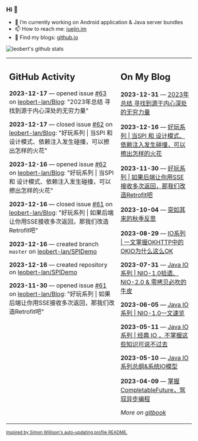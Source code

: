 ### Hi 👋

<!--
**leobert-lan/leobert-lan** is a ✨ _special_ ✨ repository because its `README.md` (this file) appears on your GitHub profile.

Here are some ideas to get you started:

- 🔭 I’m currently working on ...
- 🌱 I’m currently learning ...
- 👯 I’m looking to collaborate on ...
- 🤔 I’m looking for help with ...
- 💬 Ask me about ...
- 📫 How to reach me: ...
- 😄 Pronouns: ...
- ⚡ Fun fact: ...
-->

- 🔭 I’m currently working on Android application & Java server bundles
- 📫 How to reach me: [juejin.im](https://juejin.cn/user/2066737589654327)
- 👀 Find my blogs: [github.io](https://leobert-lan.github.io/)


![leobert's github stats](https://github-readme-stats.vercel.app/api?username=leobert-lan&show_icons=true&count_private=true)

<table><tr><td valign="top" width="60%">

## GitHub Activity
<!-- githubActivity starts -->
**2023-12-17** — opened issue [#63](https://github.com/leobert-lan/Blog/issues/63) on [leobert-lan/Blog](https://github.com/leobert-lan/Blog): "2023年总结 寻找到源于内心深处的无穷力量"

**2023-12-17** — closed issue [#62](https://github.com/leobert-lan/Blog/issues/62) on [leobert-lan/Blog](https://github.com/leobert-lan/Blog): "好玩系列 | 当SPI 和 设计模式、依赖注入发生碰撞，可以擦出怎样的火花"

**2023-12-16** — opened issue [#62](https://github.com/leobert-lan/Blog/issues/62) on [leobert-lan/Blog](https://github.com/leobert-lan/Blog): "好玩系列 | 当SPI 和 设计模式、依赖注入发生碰撞，可以擦出怎样的火花"

**2023-12-16** — closed issue [#61](https://github.com/leobert-lan/Blog/issues/61) on [leobert-lan/Blog](https://github.com/leobert-lan/Blog): "好玩系列 | 如果后端让你用SSE接收多次返回，那我们改造Retrofit吧"

**2023-12-16** — created branch `master` on [leobert-lan/SPIDemo](https://github.com/leobert-lan/SPIDemo)

**2023-12-16** — created repository on [leobert-lan/SPIDemo](https://github.com/leobert-lan/SPIDemo)

**2023-11-30** — opened issue [#61](https://github.com/leobert-lan/Blog/issues/61) on [leobert-lan/Blog](https://github.com/leobert-lan/Blog): "好玩系列 | 如果后端让你用SSE接收多次返回，那我们改造Retrofit吧"
<!-- githubActivity ends -->
</td><td valign="top" width="40%">

## On My Blog
<!-- blog starts -->
**2023-12-31** — [2023年总结 寻找到源于内心深处的无穷力量](https://juejin.cn/post/7317993627744436260)

**2023-12-16** — [好玩系列 | 当SPI 和 设计模式、依赖注入发生碰撞，可以擦出怎样的火花](https://juejin.cn/post/7312749480674770980)

**2023-11-30** — [好玩系列 | 如果后端让你用SSE接收多次返回，那我们改造Retrofit吧](https://juejin.cn/post/7307066283710726170)

**2023-10-04** — [突如其来的秋季反思](https://juejin.cn/post/7285373518837383223)

**2023-08-29** — [IO系列 | 一文掌握OKHTTP中的OKIO为什么这么OK](https://juejin.cn/post/7271659132380282899)

**2023-07-31** — [Java IO系列 | NIO-1.0拾遗、NIO-2.0 & 零拷贝必吹的牛皮](https://juejin.cn/post/7261162911616581691)

**2023-06-05** — [Java IO 系列 | NIO-1.0一文速览](https://juejin.cn/post/7241118721170702395)

**2023-05-11** — [Java IO系列 | 经典 IO ，不掌握这些知识可说不过去](https://juejin.cn/post/7231804508082159675)

**2023-05-10** — [Java IO 系列总纲&系统IO模型](https://juejin.cn/post/7231540022595141693)

**2023-04-09** — [掌握CompletableFuture，驾驭异步编程](https://juejin.cn/post/7219943233799159864)
<!-- blog ends -->
_More on [gitbook](https://leobert-lan.github.io/)_
</td></tr></table>

<sub><a href="https://simonwillison.net/2020/Jul/10/self-updating-profile-readme/">Inspired by Simon Willison's auto-updating profile README.</a></sub>